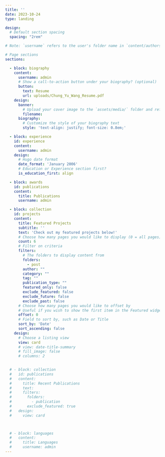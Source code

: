```yaml
---
title: ''
date: 2023-10-24
type: landing

design:
  # Default section spacing
  spacing: "2rem"

# Note: `username` refers to the user's folder name in `content/authors/`

# Page sections
sections:

  - block: biography
    content:
      username: admin
      # Show a call-to-action button under your biography? (optional)
      button:
        text: Resume
        url: uploads/Chung_Yu_Wang_Resume.pdf
    design:
      banner:
        # Upload your cover image to the `assets/media/` folder and reference it here
        filename: 
      biography:
        # Customize the style of your biography text
        style: 'text-align: justify; font-size: 0.8em;'

  - block: experience
    id: experience
    content:
      username: admin
    design:
      # Hugo date format
      date_format: 'January 2006'
      # Education or Experience section first?
      is_education_first: align

  - block: awards
    id: publications
    content:
      title: Publications
      username: admin

  - block: collection
    id: projects
    content:
      title: Featured Projects
      subtitle: ''
      text: 'Check out my featured projects below!'
      # Choose how many pages you would like to display (0 = all pages)
      count: 6
      # Filter on criteria
      filters:
        # The folders to display content from
        folders:
          - post
        author: ""
        category: ""
        tag: ""
        publication_type: ""
        featured_only: false
        exclude_featured: false
        exclude_future: false
        exclude_past: false
      # Choose how many pages you would like to offset by
      # Useful if you wish to show the first item in the Featured widget
      offset: 0
      # Field to sort by, such as Date or Title
      sort_by: 'Date'
      sort_ascending: false
    design:
      # Choose a listing view
      view: card
      # view: date-title-summary
      # fill_image: false
      # columns: 2
  

  # - block: collection
  #   id: publications
  #   content:
  #     title: Recent Publications
  #     text: 
  #     filters:
  #       folders:
  #         - publication
  #       exclude_featured: true
  #   design:
  #     view: card

  

  # - block: languages
  #   content:
  #     title: Languages
  #     username: admin
---
```

